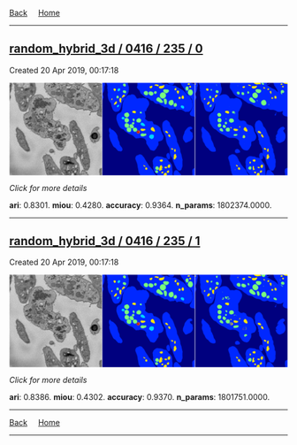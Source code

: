 
[Back](..)&nbsp;&nbsp;&nbsp;&nbsp;&nbsp;[Home](https://leapmanlab.github.io/snapshots)

---

<div class="summary"><a href="0"><h2>random_hybrid_3d / 0416 / 235 / 0</h2></a><p>Created 20 Apr 2019, 00:17:18
</p><a href="0"><img src="0/media/summary.png" align="center"></a><p>
<i>Click for more details</i>
</p></div>

**ari**: 0.8301. **miou**: 0.4280. **accuracy**: 0.9364. **n_params**: 1802374.0000. 

---

<div class="summary"><a href="1"><h2>random_hybrid_3d / 0416 / 235 / 1</h2></a><p>Created 20 Apr 2019, 00:17:18
</p><a href="1"><img src="1/media/summary.png" align="center"></a><p>
<i>Click for more details</i>
</p></div>

**ari**: 0.8386. **miou**: 0.4302. **accuracy**: 0.9370. **n_params**: 1801751.0000. 

---

[Back](..)&nbsp;&nbsp;&nbsp;&nbsp;&nbsp;[Home](https://leapmanlab.github.io/snapshots)

---